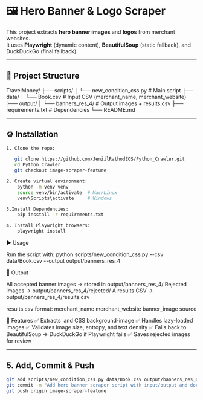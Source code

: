# 🖼️ Hero Banner & Logo Scraper

This project extracts **hero banner images** and **logos** from merchant websites.  
It uses **Playwright** (dynamic content), **BeautifulSoup** (static fallback), and DuckDuckGo (final fallback).

---

## 📂 Project Structure
TravelMoney/
├── scripts/
│ └── new_condition_css.py # Main script
├── data/
│ └── Book.csv # Input CSV (merchant_name, merchant_website)
├── output/
│ └── banners_res_4/ # Output images + results.csv
├── requirements.txt # Dependencies
└── README.md


---

## ⚙️ Installation
```bash
1. Clone the repo:

   git clone https://github.com/JeniilRathodEOS/Python_Crawler.git
   cd Python_Crawler
   git checkout image-scraper-feature

2. Create virtual environment:
    python -m venv venv
    source venv/bin/activate  # Mac/Linux
    venv\Scripts\activate     # Windows

3.Install Dependencies:
    pip insstall -r requirements.txt

4. Install Playwright browsers:
    playwright install

```

▶️ Usage

Run the script with:
python scripts/new_condition_css.py --csv data/Book.csv --output output/banners_res_4

📝 Output

All accepted banner images → stored in output/banners_res_4/
Rejected images → output/banners_res_4/rejected/
A results CSV → output/banners_res_4/results.csv

results.csv format:
merchant_name	merchant_website	banner_image	source


🚀 Features
    ✅ Extracts <img src> and CSS background-image
    ✅ Handles lazy-loaded images
    ✅ Validates image size, entropy, and text density
    ✅ Falls back to BeautifulSoup → DuckDuckGo if Playwright fails
    ✅ Saves rejected images for review


---

## 5. Add, Commit & Push
```bash
git add scripts/new_condition_css.py data/Book.csv output/banners_res_4/ requirements.txt README.md
git commit -m "Add hero banner scraper script with input/output and docs"
git push origin image-scraper-feature

```
